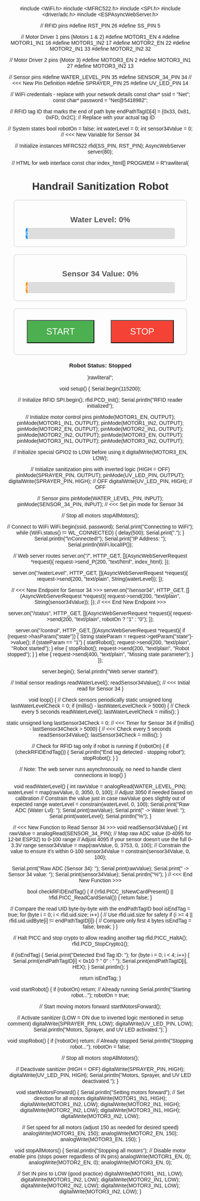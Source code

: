 #include <WiFi.h>
#include <MFRC522.h>
#include <SPI.h>
#include <driver/adc.h>
#include <ESPAsyncWebServer.h>

// RFID pins
#define RST_PIN         26
#define SS_PIN          5

// Motor Driver 1 pins (Motors 1 & 2)
#define MOTOR1_EN       4
#define MOTOR1_IN1      16
#define MOTOR1_IN2      17
#define MOTOR2_EN       22
#define MOTOR2_IN1      33
#define MOTOR2_IN2      32

// Motor Driver 2 pins (Motor 3)
#define MOTOR3_EN       2
#define MOTOR3_IN1      27
#define MOTOR3_IN2      13

// Sensor pins
#define WATER_LEVEL_PIN 35
#define SENSOR_34_PIN   34 // <<< New Pin Definition
#define SPRAYER_PIN     25
#define UV_LED_PIN      14

// WiFi credentials - replace with your network details
const char* ssid = "Net";
const char* password = "Net@5418982";

// RFID tag ID that marks the end of path
byte endPathTagID[4] = {0x33, 0x81, 0xFD, 0x2C}; // Replace with your actual tag ID

// System states
bool robotOn = false;
int waterLevel = 0;
int sensor34Value = 0; // <<< New Variable for Sensor 34

// Initialize instances
MFRC522 rfid(SS_PIN, RST_PIN);
AsyncWebServer server(80);

// HTML for web interface
const char index_html[] PROGMEM = R"rawliteral(
<!DOCTYPE HTML>
<html>
<head>
  <title>Handrail Sanitization Robot Control</title>
  <meta name="viewport" content="width=device-width, initial-scale=1">
  <style>
    body { font-family: Arial; text-align: center; margin:0px auto; padding:20px; }
    .button { padding: 15px 50px; font-size: 24px; margin: 20px; cursor: pointer; }
    .on { background-color: #4CAF50; color: white; }
    .off { background-color: #f44336; color: white; }
    .container { margin: 20px; border: 1px solid #ccc; padding: 10px; border-radius: 8px; }
    .gauge { width: 100%; max-width: 400px; height: 30px; margin: 10px auto; background-color: #ddd; border-radius: 5px; overflow: hidden;}
    .gauge-fill { height: 100%; background-color: #2196F3; text-align: right; color: white; line-height: 30px; padding-right: 5px; transition: width 0.5s ease-in-out; }
    h1 { color: #333; }
    h2 { color: #555; margin-bottom: 5px;}
    p#status { font-weight: bold; font-size: 1.1em; }
  </style>
</head>
<body>
  <h1>Handrail Sanitization Robot</h1>

  <div class="container">
    <h2>Water Level: <span id="waterLevel">0</span>%</h2>
    <div class="gauge"><div class="gauge-fill" id="waterLevelGauge" style="width: 0%">0%</div></div>
  </div>

  <div class="container">
    <h2>Sensor 34 Value: <span id="sensor34Value">0</span>%</h2>
    <div class="gauge"><div class="gauge-fill" id="sensor34Gauge" style="width: 0%; background-color: #FF9800;">0%</div></div>
  </div>
  <div class="container">
    <button class="button on" onclick="controlRobot(true)">START</button>
    <button class="button off" onclick="controlRobot(false)">STOP</button>
  </div>
  <p id="status">Robot Status: Stopped</p>

  <script>
    function updateWaterLevel() {
      var xhr = new XMLHttpRequest();
      xhr.onreadystatechange = function() {
        if (this.readyState == 4 && this.status == 200) {
          var level = this.responseText;
          document.getElementById("waterLevel").innerHTML = level;
          document.getElementById("waterLevelGauge").style.width = level + "%";
          document.getElementById("waterLevelGauge").innerHTML = level + "%";
        }
      };
      xhr.open("GET", "/waterLevel", true);
      xhr.send();
    }

    // <<< New Function to update Sensor 34 display >>>
    function updateSensor34Value() {
      var xhr = new XMLHttpRequest();
      xhr.onreadystatechange = function() {
        if (this.readyState == 4 && this.status == 200) {
          var value = this.responseText;
          document.getElementById("sensor34Value").innerHTML = value;
          document.getElementById("sensor34Gauge").style.width = value + "%";
          document.getElementById("sensor34Gauge").innerHTML = value + "%";
        }
      };
      xhr.open("GET", "/sensor34", true); // <<< New endpoint
      xhr.send();
    }
    // <<< End New Function >>>

    function updateStatus() {
      var xhr = new XMLHttpRequest();
      xhr.onreadystatechange = function() {
        if (this.readyState == 4 && this.status == 200) {
          document.getElementById("status").innerHTML = "Robot Status: " +
            (this.responseText == "1" ? "Running" : "Stopped");
        }
      };
      xhr.open("GET", "/status", true);
      xhr.send();
    }

    function controlRobot(state) {
      var xhr = new XMLHttpRequest();
      xhr.open("GET", "/control?state=" + (state ? "1" : "0"), true);
      xhr.send();
      // Update status slightly after sending command for responsiveness
      setTimeout(updateStatus, 500);
    }

    // Set intervals to update data periodically
    setInterval(updateWaterLevel, 2000);
    setInterval(updateSensor34Value, 2000); // <<< Call new update function
    setInterval(updateStatus, 2000);

    // Initial data fetch on page load
    updateWaterLevel();
    updateSensor34Value(); // <<< Call new update function
    updateStatus();
  </script>
</body>
</html>
)rawliteral";

void setup() {
  Serial.begin(115200);

  // Initialize RFID
  SPI.begin();
  rfid.PCD_Init();
  Serial.println("RFID reader initialized");

  // Initialize motor control pins
  pinMode(MOTOR1_EN, OUTPUT);
  pinMode(MOTOR1_IN1, OUTPUT);
  pinMode(MOTOR1_IN2, OUTPUT);
  pinMode(MOTOR2_EN, OUTPUT);
  pinMode(MOTOR2_IN1, OUTPUT);
  pinMode(MOTOR2_IN2, OUTPUT);
  pinMode(MOTOR3_EN, OUTPUT);
  pinMode(MOTOR3_IN1, OUTPUT);
  pinMode(MOTOR3_IN2, OUTPUT);

  // Initialize special GPIO2 to LOW before using it
  digitalWrite(MOTOR3_EN, LOW);

  // Initialize sanitization pins with inverted logic (HIGH = OFF)
  pinMode(SPRAYER_PIN, OUTPUT);
  pinMode(UV_LED_PIN, OUTPUT);
  digitalWrite(SPRAYER_PIN, HIGH); // OFF
  digitalWrite(UV_LED_PIN, HIGH);  // OFF

  // Sensor pins
  pinMode(WATER_LEVEL_PIN, INPUT);
  pinMode(SENSOR_34_PIN, INPUT); // <<< Set pin mode for Sensor 34

  // Stop all motors
  stopAllMotors();

  // Connect to WiFi
  WiFi.begin(ssid, password);
  Serial.print("Connecting to WiFi");
  while (WiFi.status() != WL_CONNECTED) {
    delay(500);
    Serial.print(".");
  }
  Serial.println("\nConnected!");
  Serial.print("IP Address: ");
  Serial.println(WiFi.localIP());

  // Web server routes
  server.on("/", HTTP_GET, [](AsyncWebServerRequest *request){
    request->send_P(200, "text/html", index_html);
  });

  server.on("/waterLevel", HTTP_GET, [](AsyncWebServerRequest *request){
    request->send(200, "text/plain", String(waterLevel));
  });

  // <<< New Endpoint for Sensor 34 >>>
  server.on("/sensor34", HTTP_GET, [](AsyncWebServerRequest *request){
    request->send(200, "text/plain", String(sensor34Value));
  });
  // <<< End New Endpoint >>>

  server.on("/status", HTTP_GET, [](AsyncWebServerRequest *request){
    request->send(200, "text/plain", robotOn ? "1" : "0");
  });

  server.on("/control", HTTP_GET, [](AsyncWebServerRequest *request){
    if (request->hasParam("state")) {
      String stateParam = request->getParam("state")->value();
      if (stateParam == "1") {
        startRobot();
        request->send(200, "text/plain", "Robot started");
      } else {
        stopRobot();
        request->send(200, "text/plain", "Robot stopped");
      }
    } else {
      request->send(400, "text/plain", "Missing state parameter");
    }
  });

  server.begin();
  Serial.println("Web server started");

  // Initial sensor readings
  readWaterLevel();
  readSensor34Value(); // <<< Initial read for Sensor 34
}

void loop() {
  // Check sensors periodically
  static unsigned long lastWaterLevelCheck = 0;
  if (millis() - lastWaterLevelCheck > 5000) { // Check every 5 seconds
    readWaterLevel();
    lastWaterLevelCheck = millis();
  }

  static unsigned long lastSensor34Check = 0; // <<< Timer for Sensor 34
  if (millis() - lastSensor34Check > 5000) { // <<< Check every 5 seconds
    readSensor34Value();
    lastSensor34Check = millis();
  }

  // Check for RFID tag only if robot is running
  if (robotOn) {
    if (checkRFIDEndTag()) {
      Serial.println("End tag detected - stopping robot");
      stopRobot();
    }
  }

  // Note: The web server runs asynchronously, no need to handle client connections in loop()
}

void readWaterLevel() {
  int rawValue = analogRead(WATER_LEVEL_PIN);
  waterLevel = map(rawValue, 0, 3050, 0, 100); // Adjust 3050 if needed based on calibration
  // Constrain the value just in case rawValue goes slightly out of expected range
  waterLevel = constrain(waterLevel, 0, 100);
  Serial.print("Raw ADC (Water Lvl): ");
  Serial.print(rawValue);
  Serial.print(" -> Water level: ");
  Serial.print(waterLevel);
  Serial.println("%");
}

// <<< New Function to Read Sensor 34 >>>
void readSensor34Value() {
  int rawValue = analogRead(SENSOR_34_PIN);
  // Map raw ADC value (0-4095 for 12-bit ESP32) to 0-100 range
  // Adjust 4095 if your sensor doesn't use the full 0-3.3V range
  sensor34Value = map(rawValue, 0, 3753, 0, 100);
  // Constrain the value to ensure it's within 0-100
  sensor34Value = constrain(sensor34Value, 0, 100);

  Serial.print("Raw ADC (Sensor 34): ");
  Serial.print(rawValue);
  Serial.print(" -> Sensor 34 value: ");
  Serial.print(sensor34Value);
  Serial.println("%");
}
// <<< End New Function >>>


bool checkRFIDEndTag() {
  if (!rfid.PICC_IsNewCardPresent() || !rfid.PICC_ReadCardSerial()) {
    return false;
  }

  // Compare the read UID byte-by-byte with the endPathTagID
  bool isEndTag = true;
  for (byte i = 0; i < rfid.uid.size; i++) { // Use rfid.uid.size for safety
     if (i >= 4 || rfid.uid.uidByte[i] != endPathTagID[i]) { // Compare only first 4 bytes
        isEndTag = false;
        break;
     }
  }

  // Halt PICC and stop crypto to allow reading another tag
  rfid.PICC_HaltA();
  rfid.PCD_StopCrypto1();

  if (isEndTag) {
    Serial.print("Detected End Tag ID: ");
    for (byte i = 0; i < 4; i++) {
       Serial.print(endPathTagID[i] < 0x10 ? " 0" : " ");
       Serial.print(endPathTagID[i], HEX);
    }
     Serial.println();
  }

  return isEndTag;
}

void startRobot() {
  if (robotOn) return; // Already running
  Serial.println("Starting robot...");
  robotOn = true;

  // Start moving motors forward
  startMotorsForward();

  // Activate sanitizer (LOW = ON due to inverted logic mentioned in setup comment)
  digitalWrite(SPRAYER_PIN, LOW);
  digitalWrite(UV_LED_PIN, LOW);
  Serial.println("Motors, Sprayer, and UV LED activated.");
}

void stopRobot() {
  if (!robotOn) return; // Already stopped
  Serial.println("Stopping robot...");
  robotOn = false;

  // Stop all motors
  stopAllMotors();

  // Deactivate sanitizer (HIGH = OFF)
  digitalWrite(SPRAYER_PIN, HIGH);
  digitalWrite(UV_LED_PIN, HIGH);
  Serial.println("Motors, Sprayer, and UV LED deactivated.");
}

void startMotorsForward() {
  Serial.println("Setting motors forward");
  // Set direction for all motors
  digitalWrite(MOTOR1_IN1, HIGH);
  digitalWrite(MOTOR1_IN2, LOW);
  digitalWrite(MOTOR2_IN1, HIGH);
  digitalWrite(MOTOR2_IN2, LOW);
  digitalWrite(MOTOR3_IN1, HIGH);
  digitalWrite(MOTOR3_IN2, LOW);

  // Set speed for all motors (adjust 150 as needed for desired speed)
  analogWrite(MOTOR1_EN, 150);
  analogWrite(MOTOR2_EN, 150);
  analogWrite(MOTOR3_EN, 150);
}

void stopAllMotors() {
  Serial.println("Stopping all motors");
  // Disable motor enable pins (stops power regardless of IN pins)
  analogWrite(MOTOR1_EN, 0);
  analogWrite(MOTOR2_EN, 0);
  analogWrite(MOTOR3_EN, 0);

  // Set IN pins to LOW (good practice)
  digitalWrite(MOTOR1_IN1, LOW);
  digitalWrite(MOTOR1_IN2, LOW);
  digitalWrite(MOTOR2_IN1, LOW);
  digitalWrite(MOTOR2_IN2, LOW);
  digitalWrite(MOTOR3_IN1, LOW);
  digitalWrite(MOTOR3_IN2, LOW);
}